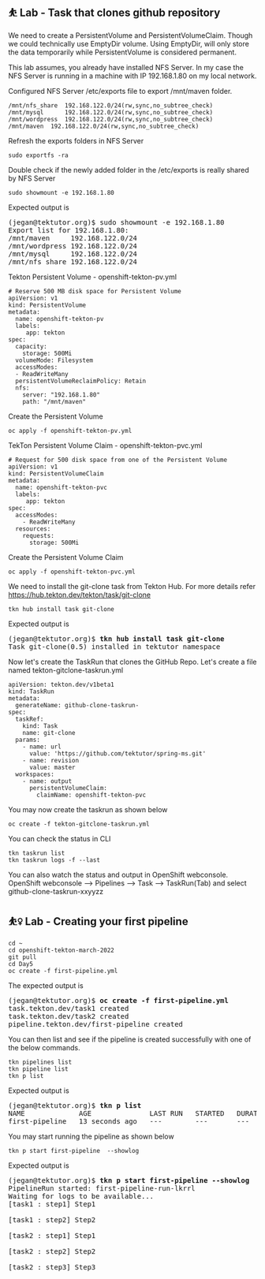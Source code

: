 ## ⛹️ Lab - Task that clones github repository
We need to create a PersistentVolume and PersistentVolumeClaim. Though we could technically use EmptyDir volume.  Using EmptyDir, will only store the data temporarily while PersistentVolume is considered permanent.

This lab assumes, you already have installed NFS Server.  In my case the NFS Server is running in a machine with IP 192.168.1.80 on my local network.

Configured NFS Server /etc/exports file to export /mnt/maven folder.
```
/mnt/nfs_share  192.168.122.0/24(rw,sync,no_subtree_check)
/mnt/mysql      192.168.122.0/24(rw,sync,no_subtree_check)
/mnt/wordpress  192.168.122.0/24(rw,sync,no_subtree_check)
/mnt/maven	192.168.122.0/24(rw,sync,no_subtree_check)
```

Refresh the exports folders in NFS Server
```
sudo exportfs -ra
```

Double check if the newly added folder in the /etc/exports is really shared by NFS Server
```
sudo showmount -e 192.168.1.80
```

Expected output is
<pre>
(jegan@tektutor.org)$ sudo showmount -e 192.168.1.80
Export list for 192.168.1.80:
/mnt/maven     192.168.122.0/24
/mnt/wordpress 192.168.122.0/24
/mnt/mysql     192.168.122.0/24
/mnt/nfs_share 192.168.122.0/24
</pre>


Tekton Persistent Volume - openshift-tekton-pv.yml
```
# Reserve 500 MB disk space for Persistent Volume
apiVersion: v1
kind: PersistentVolume
metadata:
  name: openshift-tekton-pv
  labels:
     app: tekton
spec:
  capacity:
    storage: 500Mi
  volumeMode: Filesystem
  accessModes:
  - ReadWriteMany
  persistentVolumeReclaimPolicy: Retain 
  nfs: 
    server: "192.168.1.80"
    path: "/mnt/maven"
```

Create the Persistent Volume
```
oc apply -f openshift-tekton-pv.yml
```

TekTon Persistent Volume Claim - openshift-tekton-pvc.yml
```
# Request for 500 disk space from one of the Persistent Volume
apiVersion: v1
kind: PersistentVolumeClaim
metadata:
  name: openshift-tekton-pvc
  labels:
     app: tekton
spec:
  accessModes:
    - ReadWriteMany
  resources:
    requests:
      storage: 500Mi
```

Create the Persistent Volume Claim
```
oc apply -f openshift-tekton-pvc.yml
```

We need to install the git-clone task from Tekton Hub.  For more details refer https://hub.tekton.dev/tekton/task/git-clone
```
tkn hub install task git-clone
```

Expected output is

<pre>
(jegan@tektutor.org)$ <b>tkn hub install task git-clone</b>
Task git-clone(0.5) installed in tektutor namespace
</pre>

Now let's create the TaskRun that clones the GitHub Repo.  Let's create a file named tekton-gitclone-taskrun.yml
```
apiVersion: tekton.dev/v1beta1
kind: TaskRun
metadata:
  generateName: github-clone-taskrun-
spec:
  taskRef:
    kind: Task
    name: git-clone
  params:
    - name: url 
      value: 'https://github.com/tektutor/spring-ms.git'
    - name: revision
      value: master
  workspaces:
    - name: output
      persistentVolumeClaim:
        claimName: openshift-tekton-pvc
```

You may now create the taskrun as shown below
```
oc create -f tekton-gitclone-taskrun.yml
```

You can check the status in CLI
```
tkn taskrun list
tkn taskrun logs -f --last
```

You can also watch the status and output in OpenShift webconsole.
OpenShift webconsole --> Pipelines --> Task --> TaskRun(Tab) and select github-clone-taskrun-xxyyzz

## ⛹️‍♀️ Lab - Creating your first pipeline
```
cd ~
cd openshift-tekton-march-2022
git pull
cd Day5
oc create -f first-pipeline.yml
```

The expected output is
<pre>
(jegan@tektutor.org)$ <b>oc create -f first-pipeline.yml</b>
task.tekton.dev/task1 created
task.tekton.dev/task2 created
pipeline.tekton.dev/first-pipeline created
</pre>

You can then list and see if the pipeline is created successfully with one of the below commands.
```
tkn pipelines list
tkn pipeline list
tkn p list
```

Expected output is
<pre>
(jegan@tektutor.org)$ <b>tkn p list</b>
NAME             AGE              LAST RUN   STARTED   DURATION   STATUS
first-pipeline   13 seconds ago   ---        ---       ---        ---
</pre>


You may start running the pipeline as shown below
```
tkn p start first-pipeline  --showlog
```
Expected output is
<pre>
(jegan@tektutor.org)$ <b>tkn p start first-pipeline --showlog</b>
PipelineRun started: first-pipeline-run-lkrrl
Waiting for logs to be available...
[task1 : step1] Step1

[task1 : step2] Step2

[task2 : step1] Step1

[task2 : step2] Step2

[task2 : step3] Step3
</pre>
